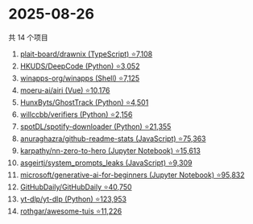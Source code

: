 # 2025-08-26

共 14 个项目

<!-- BEGIN GITHUB -->
<!-- 最后更新时间 2025-08-26 13:10:06 +0800 -->
1. [plait-board/drawnix (TypeScript) ⭐7,108](https://github.com/plait-board/drawnix)
1. [HKUDS/DeepCode (Python) ⭐3,052](https://github.com/HKUDS/DeepCode)
1. [winapps-org/winapps (Shell) ⭐7,125](https://github.com/winapps-org/winapps)
1. [moeru-ai/airi (Vue) ⭐10,176](https://github.com/moeru-ai/airi)
1. [HunxByts/GhostTrack (Python) ⭐4,501](https://github.com/HunxByts/GhostTrack)
1. [willccbb/verifiers (Python) ⭐2,156](https://github.com/willccbb/verifiers)
1. [spotDL/spotify-downloader (Python) ⭐21,355](https://github.com/spotDL/spotify-downloader)
1. [anuraghazra/github-readme-stats (JavaScript) ⭐75,363](https://github.com/anuraghazra/github-readme-stats)
1. [karpathy/nn-zero-to-hero (Jupyter Notebook) ⭐15,613](https://github.com/karpathy/nn-zero-to-hero)
1. [asgeirtj/system_prompts_leaks (JavaScript) ⭐9,309](https://github.com/asgeirtj/system_prompts_leaks)
1. [microsoft/generative-ai-for-beginners (Jupyter Notebook) ⭐95,832](https://github.com/microsoft/generative-ai-for-beginners)
1. [GitHubDaily/GitHubDaily ⭐40,750](https://github.com/GitHubDaily/GitHubDaily)
1. [yt-dlp/yt-dlp (Python) ⭐123,953](https://github.com/yt-dlp/yt-dlp)
1. [rothgar/awesome-tuis ⭐11,226](https://github.com/rothgar/awesome-tuis)
<!-- END GITHUB -->